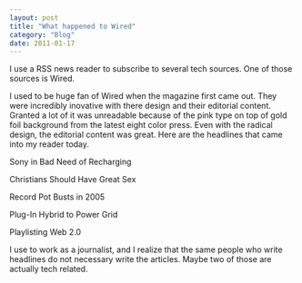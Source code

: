 ```yaml
---
layout: post
title: "What happened to Wired"
category: "Blog"
date: 2011-01-17
---
```



I use a RSS news reader to subscribe to several tech sources. One of those sources is Wired.

I used to be huge fan of Wired when the magazine first came out. They were incredibly inovative with there design and their editorial content. Granted a lot of it was unreadable because of the pink type on top of gold foil background from the latest eight color press. Even with the radical design, the editorial content was great. Here are the headlines that came into my reader today. 

<div class="code">Sony in Bad Need of Recharging  

Christians Should Have Great Sex  

Record Pot Busts in 2005  

Plug-In Hybrid to Power Grid  

Playlisting Web 2.0

</div>
I use to work as a journalist, and I realize that the same people who write headlines do not necessary write the articles. Maybe two of those are actually tech related.